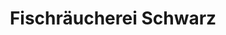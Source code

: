 ---
title: "Fischräucherei Schwarz"
url: /brandenburg-an-der-havel/fischraeucherei-schwarz/
shop: Fisch
---